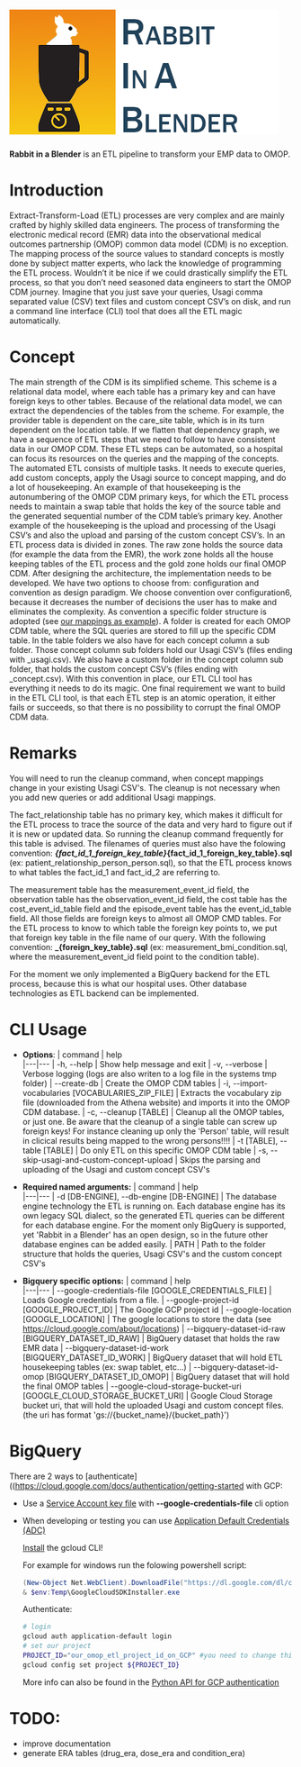 ![Rabbit in a Blender logo](resources/img/rabbitinablenderlogo.png)
===========

**Rabbit in a Blender** is an ETL pipeline to transform your EMP data to OMOP.

Introduction
============

Extract-Transform-Load (ETL) processes are very complex and are mainly crafted by highly skilled data engineers. The process of transforming the electronic medical record (EMR) data into the observational medical outcomes partnership (OMOP) common data model (CDM) is no exception. The mapping process of the source values to standard concepts is mostly done by subject matter experts, who lack the knowledge of programming the ETL process. Wouldn’t it be nice if we could drastically simplify the ETL process, so that you don’t need seasoned data engineers to start the OMOP CDM journey. Imagine that you just save your queries, Usagi comma separated value (CSV) text files and custom concept CSV’s on disk, and run a command line interface (CLI) tool that does all the ETL magic automatically. 


Concept
=======
The main strength of the CDM is its simplified scheme. This scheme is a relational data model, where each table has a primary key and can have foreign keys to other tables. Because of the relational data model, we can extract the dependencies of the tables from the scheme. For example, the provider table is dependent on the care_site table, which is in its turn dependent on the location table. If we flatten that dependency graph, we have a sequence of ETL steps that we need to follow to have consistent data in our OMOP CDM. These ETL steps can be automated, so a hospital can focus its resources on the queries and the mapping of the concepts. The automated ETL consists of multiple tasks. It needs to execute queries, add custom concepts, apply the Usagi source to concept mapping, and do a lot of housekeeping. An example of that housekeeping is the autonumbering of the OMOP CDM primary keys, for which the ETL process needs to maintain a swap table that holds the key of the source table and the generated sequential number of the CDM table’s primary key. Another example of the housekeeping is the upload and processing of the Usagi CSV’s and also the upload and parsing of the custom concept CSV’s. In an ETL process data is divided in zones. The raw zone holds the source data (for example the data from the EMR), the work zone holds all the house keeping tables of the ETL process and the gold zone holds our final OMOP CDM.
After designing the architecture, the implementation needs to be developed. We have two options to choose from: configuration and convention as design paradigm. We choose convention over configuration6, because it decreases the number of decisions the user has to make and eliminates the complexity. As convention a specific folder structure is adopted (see [our mappings as example](https://github.com/RADar-AZDelta/AZDelta-OMOP-CDM)). A folder is created for each OMOP CDM table, where the SQL queries are stored to fill up the specific CDM table. In the table folders we also have for each concept column a sub folder. Those concept column sub folders hold our Usagi CSV’s (files ending with _usagi.csv). We also have a custom folder in the concept column sub folder, that holds the custom concept CSV’s (files ending with _concept.csv). With this convention in place, our ETL CLI tool has everything it needs to do its magic.
One final requirement we want to build in the ETL CLI tool, is that each ETL step is an atomic operation, it either fails or succeeds, so that there is no possibility to corrupt the final OMOP CDM data.

Remarks
=======
You will need to run the cleanup command, when concept mappings change in your existing Usagi CSV's. The cleanup is not necessary when you add new queries or add additional Usagi mappings.

The fact_relationship table has no primary key, which makes it difficult for the ETL process to trace the source of the data and very hard to figure out if it is new or updated data. So running the cleanup command frequently for this table is advised.
The filenames of queries must also have the folowing convention: **_{fact_id_1_foreign_key_table}_{fact_id_1_foreign_key_table}.sql** (ex: patient_relationship_person_person.sql), so that the ETL process knows to what tables the fact_id_1 and fact_id_2 are referring to.

The measurement table has the measurement_event_id field, the observation table has the observation_event_id field, the cost table has the cost_event_id_table field and the episode_event table has the event_id_table field. All those fields are foreign keys to almost all OMOP CMD tables. For the ETL process to know to which table the foreign key points to, we put that foreign key table in the file name of our query. With the following convention: **_{foreign_key_table}.sql** (ex: measurement_bmi_condition.sql, where the measurement_event_id field point to the condition table).

For the moment we only implemented a BigQuery backend for the ETL process, because this is what our hospital uses. Other database technologies as ETL backend can be implemented.

CLI Usage
========


* **Options**:
    |  command | help  
    |---|---
    | -h, --help | Show help message and exit
    | -v, --verbose | Verbose logging (logs are also writen to a log file in the systems tmp folder)
    | --create-db | Create the OMOP CDM tables
    | -i, --import-vocabularies [VOCABULARIES_ZIP_FILE] | Extracts the vocabulary zip file (downloaded from the Athena website) and imports it into the OMOP CDM database.
    | -c, --cleanup [TABLE] | Cleanup all the OMOP tables, or just one. Be aware that the cleanup of a single table can screw up foreign keys! For instance cleaning up only the 'Person' table, will result in clicical results being mapped to the wrong persons!!!!
    | -t [TABLE], --table [TABLE] | Do only ETL on this specific OMOP CDM table
    | -s, --skip-usagi-and-custom-concept-upload | Skips the parsing and uploading of the Usagi and custom concept CSV's

* **Required named arguments:**
    |  command | help  
    |---|---
    | -d [DB-ENGINE], --db-engine [DB-ENGINE] | The database engine technology the ETL is running on. Each database engine has its own legacy SQL dialect, so the generated ETL queries can be different for each database engine. For the moment only BigQuery is supported, yet 'Rabbit in a Blender' has an open design, so in the future other database engines can be added easily.
    | PATH | Path to the folder structure that holds the queries, Usagi CSV's and the custom concept CSV's

* **Bigquery specific options:**
    |  command | help  
    |---|---
    | --google-credentials-file [GOOGLE_CREDENTIALS_FILE] | Loads Google credentials from a file.
    | --google-project-id [GOOGLE_PROJECT_ID] | The Google GCP project id
    | --google-location [GOOGLE_LOCATION] | The google locations to store the data (see https://cloud.google.com/about/locations)
    | --bigquery-dataset-id-raw [BIGQUERY_DATASET_ID_RAW] | BigQuery dataset that holds the raw EMR data
    | --bigquery-dataset-id-work [BIGQUERY_DATASET_ID_WORK] | BigQuery dataset that will hold ETL housekeeping tables (ex: swap tablet, etc...)
    | --bigquery-dataset-id-omop [BIGQUERY_DATASET_ID_OMOP] | BigQuery dataset that will hold the final OMOP tables
    | --google-cloud-storage-bucket-uri [GOOGLE_CLOUD_STORAGE_BUCKET_URI] | Google Cloud Storage bucket uri, that will hold the uploaded Usagi and custom concept files. (the uri has format 'gs://{bucket_name}/{bucket_path}')


BigQuery
========

There are 2 ways to [authenticate]((https://cloud.google.com/docs/authentication/getting-started with GCP:
* Use a [Service Account key file](https://cloud.google.com/docs/authentication/production) with **--google-credentials-file** cli option
* When developing or testing you can use [Application Default Credentials (ADC)](https://cloud.google.com/sdk/gcloud/reference/auth/application-default/login)

    [Install](https://cloud.google.com/sdk/docs/install-sdk#installing_the_latest_version) the gcloud CLI!

    For example for windows run the folowing powershell script:
    ```powershell
    (New-Object Net.WebClient).DownloadFile("https://dl.google.com/dl/cloudsdk/channels/rapid/GoogleCloudSDKInstaller.exe", "$env:Temp\GoogleCloudSDKInstaller.exe")
    & $env:Temp\GoogleCloudSDKInstaller.exe
    ```

    Authenticate:
    ```bash
    # login
    gcloud auth application-default login
    # set our project
    PROJECT_ID="our_omop_etl_project_id_on_GCP" #you need to change this
    gcloud config set project ${PROJECT_ID}
    ```

    More info can also be found in the [Python API for GCP authentication](https://googleapis.dev/python/google-api-core/1.19.1/auth.html#overview)

TODO:
========

* improve documentation
* generate ERA tables (drug_era, dose_era and condition_era)